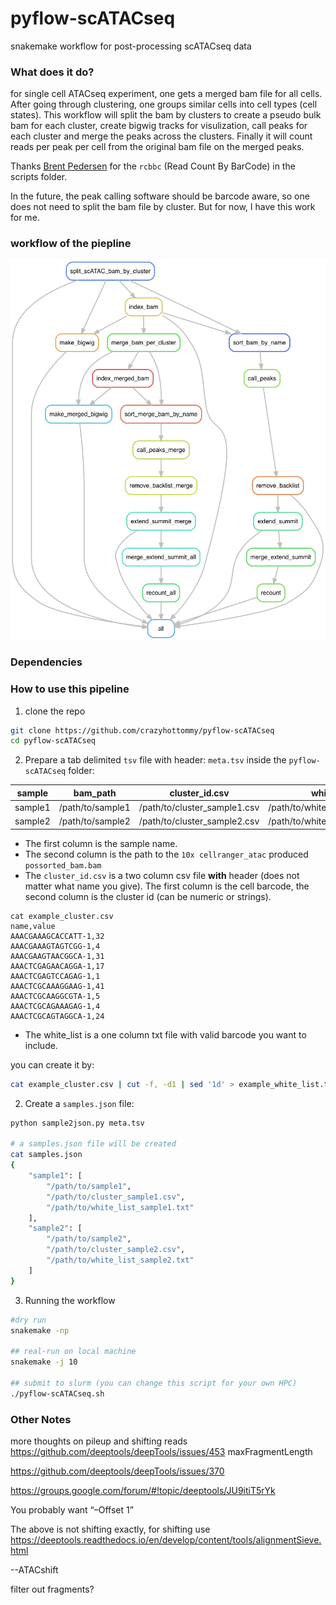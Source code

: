 # pyflow-scATACseq
snakemake workflow for post-processing scATACseq data

### What does it do?

for single cell ATACseq experiment, one gets a merged bam file for all cells. After going through clustering, one groups similar cells into cell types (cell states). This workflow will split the bam by clusters to create a pseudo bulk bam for each cluster, create bigwig tracks for visulization, call peaks for each cluster and merge the peaks across the clusters. Finally it will count reads per peak per cell from the original bam file on the merged peaks.

Thanks [Brent Pedersen](https://github.com/brentp) for the `rcbbc` (Read Count By BarCode) in the scripts folder.

In the future, the peak calling software should be barcode aware, so one does not need to split the bam file by cluster. But for now, I have this work for me.

### workflow of the piepline

![](./rulegraph.png)


### Dependencies

### How to use this pipeline

1. clone the repo 

```bash
git clone https://github.com/crazyhottommy/pyflow-scATACseq
cd pyflow-scATACseq
```

2. Prepare a tab delimited `tsv` file with header: `meta.tsv` inside the `pyflow-scATACseq` folder:

| sample  | bam_path         | cluster_id.csv               | white_list                      | 
|---------|------------------|------------------------------|---------------------------------| 
| sample1 | /path/to/sample1 | /path/to/cluster_sample1.csv | /path/to/white_list_sample1.txt | 
| sample2 | /path/to/sample2 | /path/to/cluster_sample2.csv | /path/to/white_list_sample2.txt | 


  * The first column is the sample name.  
  * The second column is the path to the `10x cellranger_atac` produced `possorted_bam.bam`  
  * The `cluster_id.csv` is a two column csv file **with** header (does not matter what name you give). The first column is the cell barcode, the second column is the cluster id (can be numeric or strings).

```
cat example_cluster.csv
name,value
AAACGAAAGCACCATT-1,32
AAACGAAAGTAGTCGG-1,4
AAACGAAGTAACGGCA-1,31
AAACTCGAGAACAGGA-1,17
AAACTCGAGTCCAGAG-1,1
AAACTCGCAAAGGAAG-1,41
AAACTCGCAAGGCGTA-1,5
AAACTCGCAGAAAGAG-1,4
AAACTCGCAGTAGGCA-1,24
```
  * The white_list is a one column txt file with valid barcode you want to include.

you can create it by:

```bash
cat example_cluster.csv | cut -f, -d1 | sed '1d' > example_white_list.txt
```

2. Create a `samples.json` file:

```bash
python sample2json.py meta.tsv

# a samples.json file will be created
cat samples.json
{
    "sample1": [
        "/path/to/sample1",
        "/path/to/cluster_sample1.csv",
        "/path/to/white_list_sample1.txt"
    ],
    "sample2": [
        "/path/to/sample2",
        "/path/to/cluster_sample2.csv",
        "/path/to/white_list_sample2.txt"
    ]
}
```

3. Running the workflow

```bash
#dry run
snakemake -np 

## real-run on local machine
snakemake -j 10

## submit to slurm (you can change this script for your own HPC)
./pyflow-scATACseq.sh 
```


### Other Notes 

more thoughts on pileup and shifting reads
https://github.com/deeptools/deepTools/issues/453
maxFragmentLength

https://github.com/deeptools/deepTools/issues/370

https://groups.google.com/forum/#!topic/deeptools/JU9itiT5rYk

You probably want “–Offset 1”

The above is not shifting exactly, for shifting use
https://deeptools.readthedocs.io/en/develop/content/tools/alignmentSieve.html

--ATACshift

filter out fragments?